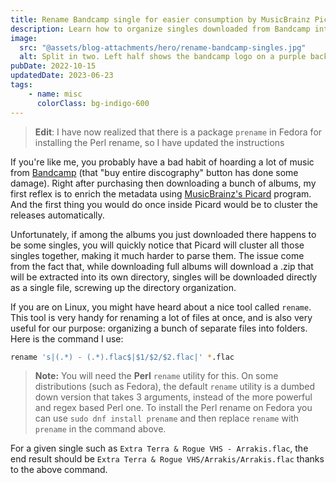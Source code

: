 ```yaml
---
title: Rename Bandcamp single for easier consumption by MusicBrainz Picard
description: Learn how to organize singles downloaded from Bandcamp into artist/album/track so it can be consumed more easily
image:
  src: "@assets/blog-attachments/hero/rename-bandcamp-singles.jpg"
  alt: Split in two. Left half shows the bandcamp logo on a purple background; right half shows musicbrainz picard's logo on a blue background. A plus sign is shown in the middle.
pubDate: 2022-10-15
updatedDate: 2023-06-23
tags:
    - name: misc
      colorClass: bg-indigo-600
---
```


> **Edit**: I have now realized that there is a package `prename` in Fedora for installing the Perl rename, so I have updated the instructions

If you're like me, you probably have a bad habit of hoarding a lot of music from [Bandcamp](https://bandcamp.com) (that "buy entire discography" button has done some damage). Right after purchasing then downloading a bunch of albums, my first reflex is to enrich the metadata using [MusicBrainz's Picard](https://picard.musicbrainz.org) program. And the first thing you would do once inside Picard would be to cluster the releases automatically.

Unfortunately, if among the albums you just downloaded there happens to be some singles, you will quickly notice that Picard will cluster all those singles together, making it much harder to parse them. The issue come from the fact that, while downloading full albums will download a .zip that will be extracted into its own directory, singles will be downloaded directly as a single file, screwing up the directory organization.

If you are on Linux, you might have heard about a nice tool called `rename`. This tool is very handy for renaming a lot of files at once, and is also very useful for our purpose: organizing a bunch of separate files into folders. Here is the command I use:

```sh
rename 's|(.*) - (.*).flac$|$1/$2/$2.flac|' *.flac
```

> **Note:** You will need the **Perl** `rename` utility for this. On some distributions (such as Fedora), the default `rename` utility is a dumbed down version that takes 3 arguments, instead of the more powerful and regex based Perl one. To install the Perl rename on Fedora you can use `sudo dnf install prename` and then replace `rename` with `prename` in the command above.

For a given single such as `Extra Terra & Rogue VHS - Arrakis.flac`, the end result should be `Extra Terra & Rogue VHS/Arrakis/Arrakis.flac` thanks to the above command.
